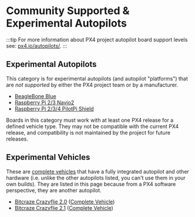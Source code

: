# Community Supported & Experimental Autopilots

:::tip
For more information about PX4 project autopilot board support levels see: [px4.io/autopilots/](https://px4.io/autopilots/).
:::

## Experimental Autopilots

This category is for experimental autopilots (and autopilot "platforms") that are _not supported_ by either the PX4 project team or by a manufacturer.

- [BeagleBone Blue](../flight_controller/beaglebone_blue.md)
- [Raspberry Pi 2/3 Navio2](../flight_controller/raspberry_pi_navio2.md)
- [Raspberry Pi 2/3/4 PilotPi Shield](../flight_controller/raspberry_pi_pilotpi.md)

Boards in this category must work with at least one PX4 release for a defined vehicle type.
They may not be compatible with the current PX4 release, and compatibility is not maintained by the project for future releases.

## Experimental Vehicles

These are [complete vehicles](../complete_vehicles/README.md) that have a fully integrated autopilot and other hardware (i.e. unlike the other autopilots listed, you can't use them in your own builds).
They are listed in this page because from a PX4 software perspective, they are another autopilot.

- [Bitcraze Crazyflie 2.0](../complete_vehicles/crazyflie2.md) ([Complete Vehicle](../complete_vehicles/README.md))
- [Bitcraze Crazyflie 2.1](../complete_vehicles/crazyflie21.md) ([Complete Vehicle](../complete_vehicles/README.md))
